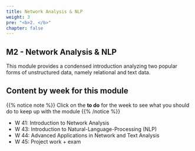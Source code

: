 ```yaml
---
title: Network Analysis & NLP
weight: 3
pre: "<b>2. </b>"
chapter: false
---
```


## M2 - Network Analysis & NLP

This module provides a condensed introduction analyzing two popular forms of unstructured data, namely relational and text data.

## Content by week for this module

{{% notice note %}}
Click on the **to do** for the week to see what you should do to keep up with the module
{{% /notice %}}

* W 41: Introduction to Network Analysis
* W 43: Introduction to Natural-Language-Processing (NLP)
* W 44: Advanced Applications in Network and Text Analysis
* W 45: Project work + exam


<!---
{{%expand "Weekly to do" %}}
- [X] **Continue with the Course material** (Datacamp, recommended but not mandatorye)
   * [Python: UML](https://learn.datacamp.com/courses/unsupervised-learning-in-python) 
   * [R: UML](https://learn.datacamp.com/courses/unsupervised-learning-in-r)
- [X] **Course Material** (Watch videos, study/run notebooks, solve provided exercises, optimally study suggested further material)
   * [Unsupervised ML]({{< ref "m1/03_ml/01_UML.md" >}})
- [X] **2nd Workshop**
- [X] **2nd Peergrade Assignment**
{{% /expand%}}
--->

